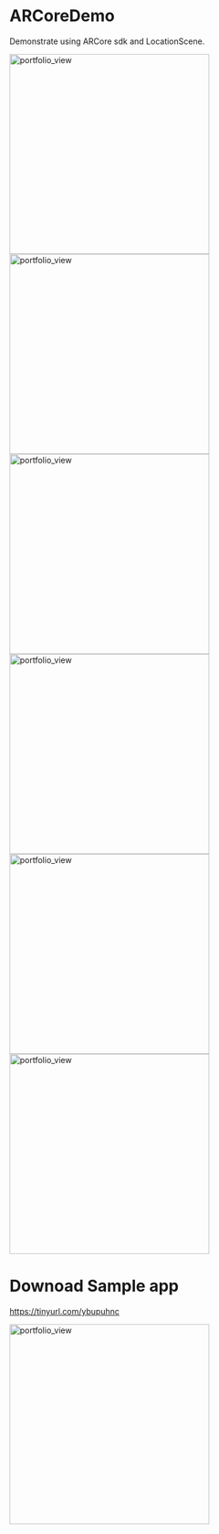 # ARCoreDemo
Demonstrate using ARCore sdk and LocationScene.

<img width="350" alt="portfolio_view" src="https://user-images.githubusercontent.com/3991213/108462149-16adc280-72b7-11eb-8ac1-efa7d6eaaf32.jpg">

<img width="350" alt="portfolio_view" src="https://user-images.githubusercontent.com/3991213/108462171-20cfc100-72b7-11eb-9ca1-4db8c41c4393.jpg">

<img width="350" alt="portfolio_view" src="https://user-images.githubusercontent.com/3991213/108462189-26c5a200-72b7-11eb-9e1b-3da6753063c6.jpg">

<img width="350" alt="portfolio_view" src="https://user-images.githubusercontent.com/3991213/108462194-29c09280-72b7-11eb-9c87-4e55e9b7a730.jpg">

<img width="350" alt="portfolio_view" src="https://user-images.githubusercontent.com/3991213/108462200-2c22ec80-72b7-11eb-8483-a3a176e449d7.jpg">

<img width="350" alt="portfolio_view" src="https://user-images.githubusercontent.com/3991213/108462210-2e854680-72b7-11eb-9ed5-21bae54641e5.jpg">

# Downoad Sample app

https://tinyurl.com/ybupuhnc

<img width="350" alt="portfolio_view" src="https://i.imgur.com/gPPlIca.png">
